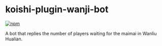 # koishi-plugin-wanji-bot

[![npm](https://img.shields.io/npm/v/koishi-plugin-wanji-bot?style=flat-square)](https://www.npmjs.com/package/koishi-plugin-wanji-bot)

A bot that replies the number of players waiting for the maimai in Wanliu Hualian.
